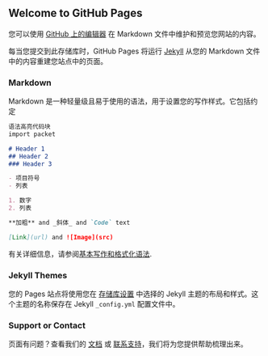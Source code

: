 ## Welcome to GitHub Pages

您可以使用 [GitHub 上的编辑器](https://github.com/NancyZheng0213/NancyZheng0213.github.io/edit/main/README.md) 在 Markdown 文件中维护和预览您网站的内容。

每当您提交到此存储库时，GitHub Pages 将运行 [Jekyll](https://jekyllrb.com/) 从您的 Markdown 文件中的内容重建您站点中的页面。

### Markdown

Markdown 是一种轻量级且易于使用的语法，用于设置您的写作样式。它包括约定

```markdown
语法高亮代码块
import packet

# Header 1
## Header 2
### Header 3

- 项目符号
- 列表

1. 数字
2. 列表

**加粗** and _斜体_ and `Code` text

[Link](url) and ![Image](src)
```

有关详细信息，请参阅[基本写作和格式化语法](https://docs.github.com/en/github/writing-on-github/getting-started-with-writing-and-formatting-on-github/basic-writing-and-formatting-syntax).

### Jekyll Themes

您的 Pages 站点将使用您在 [存储库设置](https://github.com/NancyZheng0213/NancyZheng0213.github.io/settings/pages) 中选择的 Jekyll 主题的布局和样式。这个主题的名称保存在 Jekyll `_config.yml` 配置文件中。

### Support or Contact

页面有问题？查看我们的 [文档](https://docs.github.com/categories/github-pages-basics/) 或 [联系支持](https://support.github.com/contact)，我们将为您提供帮助梳理出来。
